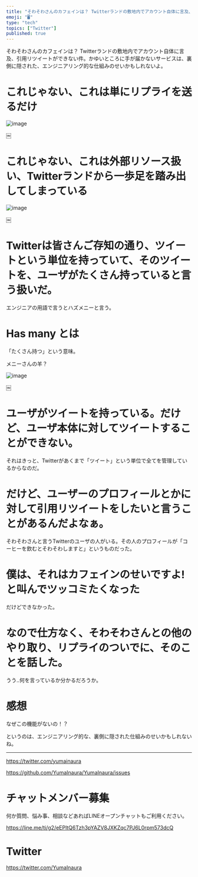 ```yaml
---
title: "そわそわさんのカフェインは？ Twitterランドの敷地内でアカウント自体に言及、引用リツイートができない件。かゆいところに手が届かないサー"
emoji: "🖥"
type: "tech"
topics: ["Twitter"]
published: true
---
```


そわそわさんのカフェインは？ Twitterランドの敷地内でアカウント自体に言及、引用リツイートができない件。かゆいところに手が届かないサービスは、裏側に隠された、エンジニアリング的な仕組みのせいかもしれないよ。


# これじゃない、これは単にリプライを送るだけ
![image](https://user-images.githubusercontent.com/13635059/51093937-c9afb600-17eb-11e9-9461-835937bb91d9.png)

￼


# これじゃない、これは外部リソース扱い、Twitterランドから一歩足を踏み出してしまっている
![image](https://user-images.githubusercontent.com/13635059/51093939-cc121000-17eb-11e9-9b0f-76f041a3464b.png)

￼


# Twitterは皆さんご存知の通り、ツイートという単位を持っていて、そのツイートを、ユーザがたくさん持っていると言う扱いだ。

エンジニアの用語で言うとハズメニーと言う。

# Has many とは

「たくさん持つ」という意味。

メニーさんの羊？

![image](https://user-images.githubusercontent.com/13635059/51093946-d0d6c400-17eb-11e9-8f94-bd613665289b.png)


￼

# ユーザがツイートを持っている。だけど、ユーザ本体に対してツイートすることができない。

それはきっと、Twitterがあくまで「ツイート」という単位で全てを管理しているからなのだ。


# だけど、ユーザーのプロフィールとかに対して引用リツイートをしたいと言うことがあるんだよなぁ。


そわそわさんと言うTwitterのユーザの人がいる。その人のプロフィールが「コーヒーを飲むとそわそわしますと」というものだった。

# 僕は、それはカフェインのせいですよ!と叫んでツッコミたくなった

だけどできなかった。

# なので仕方なく、そわそわさんとの他のやり取り、リプライのついでに、そのことを話した。

うう‥何を言っているか分かるだろうか。

# 感想

なぜこの機能がないの！？

というのは、エンジニアリング的な、裏側に隠された仕組みのせいかもしれないね。


---

https://twitter.com/yumainaura

https://github.com/YumaInaura/YumaInaura/issues









<!-- Update From Qiita API -->

# チャットメンバー募集


何か質問、悩み事、相談などあればLINEオープンチャットもご利用ください。

https://line.me/ti/g2/eEPltQ6Tzh3pYAZV8JXKZqc7PJ6L0rpm573dcQ





# Twitter


https://twitter.com/YumaInaura


<!-- Update From Qiita API -->


